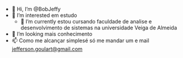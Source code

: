 - 👋 Hi, I’m @BobJeffy
- 👀 I’m interested  em estudo
  - 🌱 I’m currently  estou cursando faculdade de analise e desenvolvimento de sistemas na universidade Veiga de Almeida
- 💞️ I’m looking  mais conhecimento  
- 📫 Como me alcançar simplesé só me mandar um e mail jefferson.goulart@gmail.com

<!---
BobJeffy/BobJeffy is a ✨ special ✨ repository because its `README.md` (this file) appears on your GitHub profile.
You can click the Preview link to take a look at your changes.
--->
